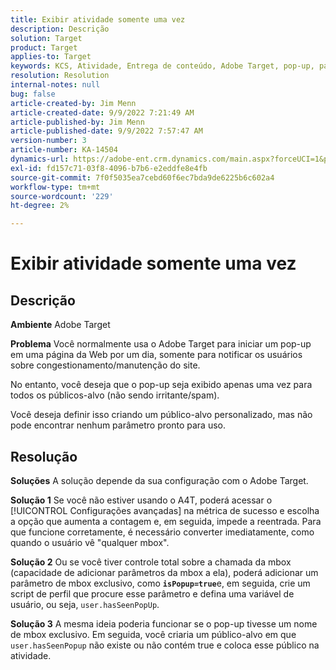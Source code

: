 ```yaml
---
title: Exibir atividade somente uma vez
description: Descrição
solution: Target
product: Target
applies-to: Target
keywords: KCS, Atividade, Entrega de conteúdo, Adobe Target, pop-up, página da Web, exibição, uma vez
resolution: Resolution
internal-notes: null
bug: false
article-created-by: Jim Menn
article-created-date: 9/9/2022 7:21:49 AM
article-published-by: Jim Menn
article-published-date: 9/9/2022 7:57:47 AM
version-number: 3
article-number: KA-14504
dynamics-url: https://adobe-ent.crm.dynamics.com/main.aspx?forceUCI=1&pagetype=entityrecord&etn=knowledgearticle&id=da1c420f-1030-ed11-9db1-0022480866ad
exl-id: fd157c71-03f8-4096-b7b6-e2eddfe8e4fb
source-git-commit: 7f0f5035ea7cebd60f6ec7bda9de6225b6c602a4
workflow-type: tm+mt
source-wordcount: '229'
ht-degree: 2%

---
```


# Exibir atividade somente uma vez

## Descrição


<b>Ambiente</b>
Adobe Target

<b>Problema</b>
Você normalmente usa o Adobe Target para iniciar um pop-up em uma página da Web por um dia, somente para notificar os usuários sobre congestionamento/manutenção do site.

No entanto, você deseja que o pop-up seja exibido apenas uma vez para todos os públicos-alvo (não sendo irritante/spam).

Você deseja definir isso criando um público-alvo personalizado, mas não pode encontrar nenhum parâmetro pronto para uso.


## Resolução


<b>Soluções</b>
A solução depende da sua configuração com o Adobe Target.

<b>Solução 1</b>
Se você não estiver usando o A4T, poderá acessar o [!UICONTROL Configurações avançadas] na métrica de sucesso e escolha a opção que aumenta a contagem e, em seguida, impede a reentrada. Para que funcione corretamente, é necessário converter imediatamente, como quando o usuário vê &quot;qualquer mbox&quot;.

<b>Solução 2</b>
Ou se você tiver controle total sobre a chamada da mbox (capacidade de adicionar parâmetros da mbox a ela), poderá adicionar um parâmetro de mbox exclusivo, como <b>`isPopup=true`</b>e, em seguida, crie um script de perfil que procure esse parâmetro e defina uma variável de usuário, ou seja, `user.hasSeenPopUp`.

<b>Solução 3</b>
A mesma ideia poderia funcionar se o pop-up tivesse um nome de mbox exclusivo.
Em seguida, você criaria um público-alvo em que `user.hasSeenPopup` não existe ou não contém true e coloca esse público na atividade.

